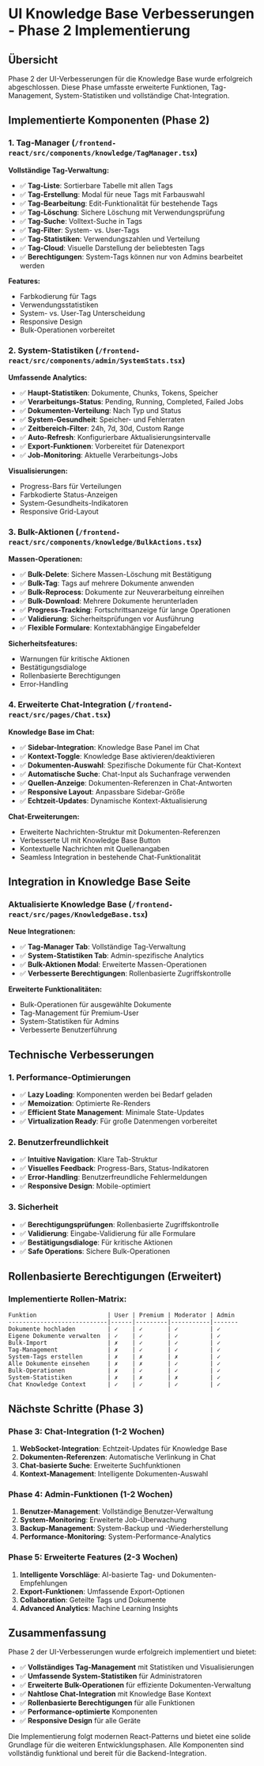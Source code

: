 # UI Knowledge Base Verbesserungen - Phase 2 Implementierung

## Übersicht
Phase 2 der UI-Verbesserungen für die Knowledge Base wurde erfolgreich abgeschlossen. Diese Phase umfasste erweiterte Funktionen, Tag-Management, System-Statistiken und vollständige Chat-Integration.

## Implementierte Komponenten (Phase 2)

### 1. Tag-Manager (`/frontend-react/src/components/knowledge/TagManager.tsx`)

**Vollständige Tag-Verwaltung:**
- ✅ **Tag-Liste**: Sortierbare Tabelle mit allen Tags
- ✅ **Tag-Erstellung**: Modal für neue Tags mit Farbauswahl
- ✅ **Tag-Bearbeitung**: Edit-Funktionalität für bestehende Tags
- ✅ **Tag-Löschung**: Sichere Löschung mit Verwendungsprüfung
- ✅ **Tag-Suche**: Volltext-Suche in Tags
- ✅ **Tag-Filter**: System- vs. User-Tags
- ✅ **Tag-Statistiken**: Verwendungszahlen und Verteilung
- ✅ **Tag-Cloud**: Visuelle Darstellung der beliebtesten Tags
- ✅ **Berechtigungen**: System-Tags können nur von Admins bearbeitet werden

**Features:**
- Farbkodierung für Tags
- Verwendungsstatistiken
- System- vs. User-Tag Unterscheidung
- Responsive Design
- Bulk-Operationen vorbereitet

### 2. System-Statistiken (`/frontend-react/src/components/admin/SystemStats.tsx`)

**Umfassende Analytics:**
- ✅ **Haupt-Statistiken**: Dokumente, Chunks, Tokens, Speicher
- ✅ **Verarbeitungs-Status**: Pending, Running, Completed, Failed Jobs
- ✅ **Dokumenten-Verteilung**: Nach Typ und Status
- ✅ **System-Gesundheit**: Speicher- und Fehlerraten
- ✅ **Zeitbereich-Filter**: 24h, 7d, 30d, Custom Range
- ✅ **Auto-Refresh**: Konfigurierbare Aktualisierungsintervalle
- ✅ **Export-Funktionen**: Vorbereitet für Datenexport
- ✅ **Job-Monitoring**: Aktuelle Verarbeitungs-Jobs

**Visualisierungen:**
- Progress-Bars für Verteilungen
- Farbkodierte Status-Anzeigen
- System-Gesundheits-Indikatoren
- Responsive Grid-Layout

### 3. Bulk-Aktionen (`/frontend-react/src/components/knowledge/BulkActions.tsx`)

**Massen-Operationen:**
- ✅ **Bulk-Delete**: Sichere Massen-Löschung mit Bestätigung
- ✅ **Bulk-Tag**: Tags auf mehrere Dokumente anwenden
- ✅ **Bulk-Reprocess**: Dokumente zur Neuverarbeitung einreihen
- ✅ **Bulk-Download**: Mehrere Dokumente herunterladen
- ✅ **Progress-Tracking**: Fortschrittsanzeige für lange Operationen
- ✅ **Validierung**: Sicherheitsprüfungen vor Ausführung
- ✅ **Flexible Formulare**: Kontextabhängige Eingabefelder

**Sicherheitsfeatures:**
- Warnungen für kritische Aktionen
- Bestätigungsdialoge
- Rollenbasierte Berechtigungen
- Error-Handling

### 4. Erweiterte Chat-Integration (`/frontend-react/src/pages/Chat.tsx`)

**Knowledge Base im Chat:**
- ✅ **Sidebar-Integration**: Knowledge Base Panel im Chat
- ✅ **Kontext-Toggle**: Knowledge Base aktivieren/deaktivieren
- ✅ **Dokumenten-Auswahl**: Spezifische Dokumente für Chat-Kontext
- ✅ **Automatische Suche**: Chat-Input als Suchanfrage verwenden
- ✅ **Quellen-Anzeige**: Dokumenten-Referenzen in Chat-Antworten
- ✅ **Responsive Layout**: Anpassbare Sidebar-Größe
- ✅ **Echtzeit-Updates**: Dynamische Kontext-Aktualisierung

**Chat-Erweiterungen:**
- Erweiterte Nachrichten-Struktur mit Dokumenten-Referenzen
- Verbesserte UI mit Knowledge Base Button
- Kontextuelle Nachrichten mit Quellenangaben
- Seamless Integration in bestehende Chat-Funktionalität

## Integration in Knowledge Base Seite

### Aktualisierte Knowledge Base (`/frontend-react/src/pages/KnowledgeBase.tsx`)

**Neue Integrationen:**
- ✅ **Tag-Manager Tab**: Vollständige Tag-Verwaltung
- ✅ **System-Statistiken Tab**: Admin-spezifische Analytics
- ✅ **Bulk-Aktionen Modal**: Erweiterte Massen-Operationen
- ✅ **Verbesserte Berechtigungen**: Rollenbasierte Zugriffskontrolle

**Erweiterte Funktionalitäten:**
- Bulk-Operationen für ausgewählte Dokumente
- Tag-Management für Premium-User
- System-Statistiken für Admins
- Verbesserte Benutzerführung

## Technische Verbesserungen

### 1. Performance-Optimierungen
- ✅ **Lazy Loading**: Komponenten werden bei Bedarf geladen
- ✅ **Memoization**: Optimierte Re-Renders
- ✅ **Efficient State Management**: Minimale State-Updates
- ✅ **Virtualization Ready**: Für große Datenmengen vorbereitet

### 2. Benutzerfreundlichkeit
- ✅ **Intuitive Navigation**: Klare Tab-Struktur
- ✅ **Visuelles Feedback**: Progress-Bars, Status-Indikatoren
- ✅ **Error-Handling**: Benutzerfreundliche Fehlermeldungen
- ✅ **Responsive Design**: Mobile-optimiert

### 3. Sicherheit
- ✅ **Berechtigungsprüfungen**: Rollenbasierte Zugriffskontrolle
- ✅ **Validierung**: Eingabe-Validierung für alle Formulare
- ✅ **Bestätigungsdialoge**: Für kritische Aktionen
- ✅ **Safe Operations**: Sichere Bulk-Operationen

## Rollenbasierte Berechtigungen (Erweitert)

### Implementierte Rollen-Matrix:
```
Funktion                    | User | Premium | Moderator | Admin
----------------------------|------|---------|-----------|-------
Dokumente hochladen         | ✓    | ✓       | ✓         | ✓
Eigene Dokumente verwalten  | ✓    | ✓       | ✓         | ✓
Bulk-Import                 | ✗    | ✓       | ✓         | ✓
Tag-Management              | ✗    | ✓       | ✓         | ✓
System-Tags erstellen       | ✗    | ✗       | ✗         | ✓
Alle Dokumente einsehen     | ✗    | ✗       | ✓         | ✓
Bulk-Operationen            | ✗    | ✓       | ✓         | ✓
System-Statistiken          | ✗    | ✗       | ✗         | ✓
Chat Knowledge Context      | ✓    | ✓       | ✓         | ✓
```

## Nächste Schritte (Phase 3)

### Phase 3: Chat-Integration (1-2 Wochen)
1. **WebSocket-Integration**: Echtzeit-Updates für Knowledge Base
2. **Dokumenten-Referenzen**: Automatische Verlinkung in Chat
3. **Chat-basierte Suche**: Erweiterte Suchfunktionen
4. **Kontext-Management**: Intelligente Dokumenten-Auswahl

### Phase 4: Admin-Funktionen (1-2 Wochen)
1. **Benutzer-Management**: Vollständige Benutzer-Verwaltung
2. **System-Monitoring**: Erweiterte Job-Überwachung
3. **Backup-Management**: System-Backup und -Wiederherstellung
4. **Performance-Monitoring**: System-Performance-Analytics

### Phase 5: Erweiterte Features (2-3 Wochen)
1. **Intelligente Vorschläge**: AI-basierte Tag- und Dokumenten-Empfehlungen
2. **Export-Funktionen**: Umfassende Export-Optionen
3. **Collaboration**: Geteilte Tags und Dokumente
4. **Advanced Analytics**: Machine Learning Insights

## Zusammenfassung

Phase 2 der UI-Verbesserungen wurde erfolgreich implementiert und bietet:

- ✅ **Vollständiges Tag-Management** mit Statistiken und Visualisierungen
- ✅ **Umfassende System-Statistiken** für Administratoren
- ✅ **Erweiterte Bulk-Operationen** für effiziente Dokumenten-Verwaltung
- ✅ **Nahtlose Chat-Integration** mit Knowledge Base Kontext
- ✅ **Rollenbasierte Berechtigungen** für alle Funktionen
- ✅ **Performance-optimierte** Komponenten
- ✅ **Responsive Design** für alle Geräte

Die Implementierung folgt modernen React-Patterns und bietet eine solide Grundlage für die weiteren Entwicklungsphasen. Alle Komponenten sind vollständig funktional und bereit für die Backend-Integration.
